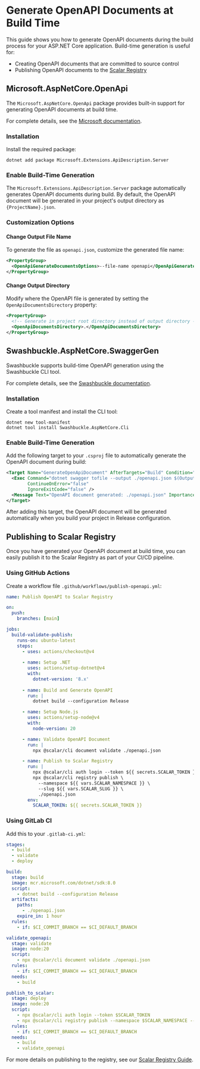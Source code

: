 # Generate OpenAPI Documents at Build Time

This guide shows you how to generate OpenAPI documents during the build process for your ASP.NET Core application. Build-time generation is useful for:

- Creating OpenAPI documents that are committed to source control
- Publishing OpenAPI documents to the [Scalar Registry](/guides/registry/upload)

## Microsoft.AspNetCore.OpenApi

The `Microsoft.AspNetCore.OpenApi` package provides built-in support for generating OpenAPI documents at build time.

For complete details, see the [Microsoft documentation](https://learn.microsoft.com/en-us/aspnet/core/fundamentals/openapi/aspnetcore-openapi?view=aspnetcore-9.0&tabs=visual-studio%2Cvisual-studio-code#generate-openapi-documents-at-build-time).

### Installation

Install the required package:

```shell
dotnet add package Microsoft.Extensions.ApiDescription.Server
```

### Enable Build-Time Generation

The `Microsoft.Extensions.ApiDescription.Server` package automatically generates OpenAPI documents during build. By default, the OpenAPI document will be generated in your project's output directory as `{ProjectName}.json`.

### Customization Options

#### Change Output File Name

To generate the file as `openapi.json`, customize the generated file name:

```xml
<PropertyGroup>
  <OpenApiGenerateDocumentsOptions>--file-name openapi</OpenApiGenerateDocumentsOptions>
</PropertyGroup>
```

#### Change Output Directory

Modify where the OpenAPI file is generated by setting the `OpenApiDocumentsDirectory` property:

```xml
<PropertyGroup>
  <!-- Generate in project root directory instead of output directory -->
  <OpenApiDocumentsDirectory>.</OpenApiDocumentsDirectory>
</PropertyGroup>
```

## Swashbuckle.AspNetCore.SwaggerGen

Swashbuckle supports build-time OpenAPI generation using the Swashbuckle CLI tool.

For complete details, see the [Swashbuckle documentation](https://github.com/domaindrivendev/Swashbuckle.AspNetCore/blob/2c19d86a944d1f4e00bf26112d812b12b8c5663e/docs/configure-and-customize-cli.md#retrieve-swagger-directly-from-a-startup-assembly).

### Installation

Create a tool manifest and install the CLI tool:

```shell
dotnet new tool-manifest
dotnet tool install Swashbuckle.AspNetCore.Cli
```

### Enable Build-Time Generation

Add the following target to your `.csproj` file to automatically generate the OpenAPI document during build:

```xml
<Target Name="GenerateOpenApiDocument" AfterTargets="Build" Condition="'$(Configuration)'=='Release'">
  <Exec Command="dotnet swagger tofile --output ./openapi.json $(OutputPath)$(AssemblyName).dll v1" 
        ContinueOnError="false" 
        IgnoreExitCode="false" />
  <Message Text="OpenAPI document generated: ./openapi.json" Importance="high" />
</Target>
```

After adding this target, the OpenAPI document will be generated automatically when you build your project in Release configuration.

## Publishing to Scalar Registry

Once you have generated your OpenAPI document at build time, you can easily publish it to the Scalar Registry as part of your CI/CD pipeline.

### Using GitHub Actions

Create a workflow file `.github/workflows/publish-openapi.yml`:

```yaml
name: Publish OpenAPI to Scalar Registry

on:
  push:
    branches: [main]

jobs:
  build-validate-publish:
    runs-on: ubuntu-latest
    steps:
      - uses: actions/checkout@v4
      
      - name: Setup .NET
        uses: actions/setup-dotnet@v4
        with:
          dotnet-version: '8.x'
          
      - name: Build and Generate OpenAPI
        run: |
          dotnet build --configuration Release

      - name: Setup Node.js
        uses: actions/setup-node@v4
        with:
          node-version: 20

      - name: Validate OpenAPI Document
        run: |
          npx @scalar/cli document validate ./openapi.json

      - name: Publish to Scalar Registry
        run: |
          npx @scalar/cli auth login --token ${{ secrets.SCALAR_TOKEN }}
          npx @scalar/cli registry publish \
            --namespace ${{ vars.SCALAR_NAMESPACE }} \
            --slug ${{ vars.SCALAR_SLUG }} \
            ./openapi.json
        env:
          SCALAR_TOKEN: ${{ secrets.SCALAR_TOKEN }}
```

### Using GitLab CI

Add this to your `.gitlab-ci.yml`:

```yaml
stages:
  - build
  - validate
  - deploy

build:
  stage: build
  image: mcr.microsoft.com/dotnet/sdk:8.0
  script:
    - dotnet build --configuration Release
  artifacts:
    paths:
      - ./openapi.json
    expire_in: 1 hour
  rules:
    - if: $CI_COMMIT_BRANCH == $CI_DEFAULT_BRANCH

validate_openapi:
  stage: validate
  image: node:20
  script:
    - npx @scalar/cli document validate ./openapi.json
  rules:
    - if: $CI_COMMIT_BRANCH == $CI_DEFAULT_BRANCH
  needs:
    - build

publish_to_scalar:
  stage: deploy
  image: node:20
  script:
    - npx @scalar/cli auth login --token $SCALAR_TOKEN
    - npx @scalar/cli registry publish --namespace $SCALAR_NAMESPACE --slug $SCALAR_SLUG ./openapi.json
  rules:
    - if: $CI_COMMIT_BRANCH == $CI_DEFAULT_BRANCH
  needs:
    - build
    - validate_openapi
```

For more details on publishing to the registry, see our [Scalar Registry Guide](/guides/registry/upload).